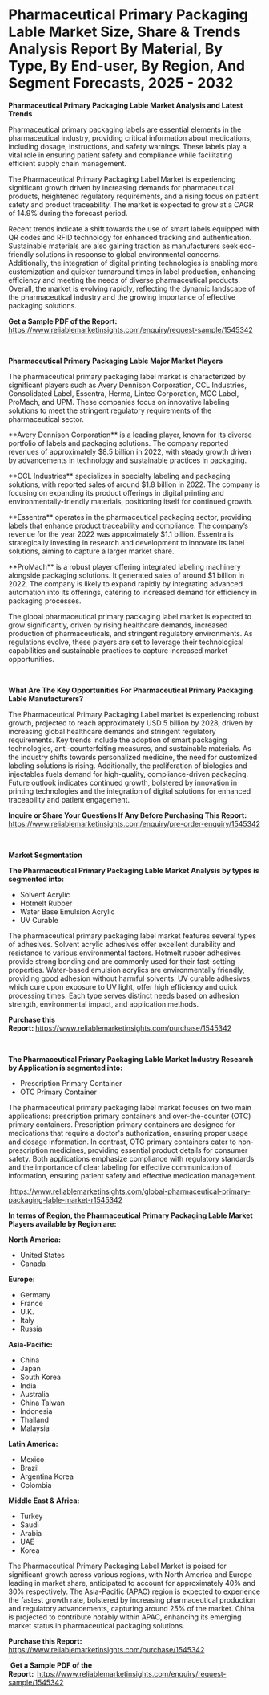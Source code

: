 <p><h1>Pharmaceutical Primary Packaging Lable Market Size, Share & Trends Analysis Report By Material, By Type, By End-user, By Region, And Segment Forecasts, 2025 - 2032</h1></p><p><strong>Pharmaceutical Primary Packaging Lable Market Analysis and Latest Trends</strong></p>
<p><p>Pharmaceutical primary packaging labels are essential elements in the pharmaceutical industry, providing critical information about medications, including dosage, instructions, and safety warnings. These labels play a vital role in ensuring patient safety and compliance while facilitating efficient supply chain management.</p><p>The Pharmaceutical Primary Packaging Label Market is experiencing significant growth driven by increasing demands for pharmaceutical products, heightened regulatory requirements, and a rising focus on patient safety and product traceability. The market is expected to grow at a CAGR of 14.9% during the forecast period. </p><p>Recent trends indicate a shift towards the use of smart labels equipped with QR codes and RFID technology for enhanced tracking and authentication. Sustainable materials are also gaining traction as manufacturers seek eco-friendly solutions in response to global environmental concerns. Additionally, the integration of digital printing technologies is enabling more customization and quicker turnaround times in label production, enhancing efficiency and meeting the needs of diverse pharmaceutical products. Overall, the market is evolving rapidly, reflecting the dynamic landscape of the pharmaceutical industry and the growing importance of effective packaging solutions.</p></p>
<p><strong>Get a Sample PDF of the Report:&nbsp;</strong> <a href="https://www.reliablemarketinsights.com/enquiry/request-sample/1545342?utm_campaign=3699&utm_medium=2&utm_source=Github&utm_content=ia&utm_term=19042025&utm_id=pharmaceutical-primary-packaging-lable">https://www.reliablemarketinsights.com/enquiry/request-sample/1545342</a></p>
<p>&nbsp;</p>
<p><strong>Pharmaceutical Primary Packaging Lable Major Market Players</strong></p>
<p><p>The pharmaceutical primary packaging label market is characterized by significant players such as Avery Dennison Corporation, CCL Industries, Consolidated Label, Essentra, Herma, Lintec Corporation, MCC Label, ProMach, and UPM. These companies focus on innovative labeling solutions to meet the stringent regulatory requirements of the pharmaceutical sector.</p><p>**Avery Dennison Corporation** is a leading player, known for its diverse portfolio of labels and packaging solutions. The company reported revenues of approximately $8.5 billion in 2022, with steady growth driven by advancements in technology and sustainable practices in packaging.</p><p>**CCL Industries** specializes in specialty labeling and packaging solutions, with reported sales of around $1.8 billion in 2022. The company is focusing on expanding its product offerings in digital printing and environmentally-friendly materials, positioning itself for continued growth.</p><p>**Essentra** operates in the pharmaceutical packaging sector, providing labels that enhance product traceability and compliance. The company’s revenue for the year 2022 was approximately $1.1 billion. Essentra is strategically investing in research and development to innovate its label solutions, aiming to capture a larger market share.</p><p>**ProMach** is a robust player offering integrated labeling machinery alongside packaging solutions. It generated sales of around $1 billion in 2022. The company is likely to expand rapidly by integrating advanced automation into its offerings, catering to increased demand for efficiency in packaging processes.</p><p>The global pharmaceutical primary packaging label market is expected to grow significantly, driven by rising healthcare demands, increased production of pharmaceuticals, and stringent regulatory environments. As regulations evolve, these players are set to leverage their technological capabilities and sustainable practices to capture increased market opportunities.</p></p>
<p>&nbsp;</p>
<p><strong>What Are The Key Opportunities For Pharmaceutical Primary Packaging Lable Manufacturers?</strong></p>
<p><p>The Pharmaceutical Primary Packaging Label market is experiencing robust growth, projected to reach approximately USD 5 billion by 2028, driven by increasing global healthcare demands and stringent regulatory requirements. Key trends include the adoption of smart packaging technologies, anti-counterfeiting measures, and sustainable materials. As the industry shifts towards personalized medicine, the need for customized labeling solutions is rising. Additionally, the proliferation of biologics and injectables fuels demand for high-quality, compliance-driven packaging. Future outlook indicates continued growth, bolstered by innovation in printing technologies and the integration of digital solutions for enhanced traceability and patient engagement.</p></p>
<p><strong>Inquire or Share Your Questions If Any Before Purchasing This Report:</strong> <a href="https://www.reliablemarketinsights.com/enquiry/pre-order-enquiry/1545342?utm_campaign=3699&utm_medium=2&utm_source=Github&utm_content=ia&utm_term=19042025&utm_id=pharmaceutical-primary-packaging-lable">https://www.reliablemarketinsights.com/enquiry/pre-order-enquiry/1545342</a></p>
<p>&nbsp;</p>
<p><strong>Market Segmentation</strong></p>
<p><strong>The Pharmaceutical Primary Packaging Lable Market Analysis by types is segmented into:</strong></p>
<p><ul><li>Solvent Acrylic</li><li>Hotmelt Rubber</li><li>Water Base Emulsion Acrylic</li><li>UV Curable</li></ul></p>
<p><p>The pharmaceutical primary packaging label market features several types of adhesives. Solvent acrylic adhesives offer excellent durability and resistance to various environmental factors. Hotmelt rubber adhesives provide strong bonding and are commonly used for their fast-setting properties. Water-based emulsion acrylics are environmentally friendly, providing good adhesion without harmful solvents. UV curable adhesives, which cure upon exposure to UV light, offer high efficiency and quick processing times. Each type serves distinct needs based on adhesion strength, environmental impact, and application methods.</p></p>
<p><strong>Purchase this Report:&nbsp;</strong><a href="https://www.reliablemarketinsights.com/purchase/1545342?utm_campaign=3699&utm_medium=2&utm_source=Github&utm_content=ia&utm_term=19042025&utm_id=pharmaceutical-primary-packaging-lable">https://www.reliablemarketinsights.com/purchase/1545342</a></p>
<p>&nbsp;</p>
<p><strong>The Pharmaceutical Primary Packaging Lable Market Industry Research by Application is segmented into:</strong></p>
<p><ul><li>Prescription Primary Container</li><li>OTC Primary Container</li></ul></p>
<p><p>The pharmaceutical primary packaging label market focuses on two main applications: prescription primary containers and over-the-counter (OTC) primary containers. Prescription primary containers are designed for medications that require a doctor's authorization, ensuring proper usage and dosage information. In contrast, OTC primary containers cater to non-prescription medicines, providing essential product details for consumer safety. Both applications emphasize compliance with regulatory standards and the importance of clear labeling for effective communication of information, ensuring patient safety and effective medication management.</p></p>
<p><a href="https://www.reliablemarketinsights.com/global-pharmaceutical-primary-packaging-lable-market-r1545342?utm_campaign=3699&utm_medium=2&utm_source=Github&utm_content=ia&utm_term=19042025&utm_id=pharmaceutical-primary-packaging-lable">&nbsp;https://www.reliablemarketinsights.com/global-pharmaceutical-primary-packaging-lable-market-r1545342</a></p>
<p><strong>In terms of Region, the Pharmaceutical Primary Packaging Lable Market Players available by Region are:</strong></p>
<p>
    <p> <strong> North America: </strong>
        <ul>
            <li>United States</li>
            <li>Canada</li>
        </ul>
        </p> 
    <p> <strong> Europe: </strong>
        <ul>
            <li>Germany</li>
            <li>France</li>
            <li>U.K.</li>
            <li>Italy</li>
            <li>Russia</li>
        </ul>
        </p> 
    <p> <strong> Asia-Pacific: </strong>
        <ul>
            <li>China</li>
            <li>Japan</li>
            <li>South Korea</li>
            <li>India</li>
            <li>Australia</li>
            <li>China Taiwan</li>
            <li>Indonesia</li>
            <li>Thailand</li>
            <li>Malaysia</li>
        </ul>
        </p> 
    <p> <strong> Latin America: </strong>
        <ul>
            <li>Mexico</li>
            <li>Brazil</li>
            <li>Argentina Korea</li>
            <li>Colombia</li>
        </ul>
        </p> 
    <p> <strong> Middle East & Africa: </strong>
        <ul>
            <li>Turkey</li>
            <li>Saudi</li>
            <li>Arabia</li>
            <li>UAE</li>
            <li>Korea</li>
        </ul>
    </p>
    </p>
<p><p>The Pharmaceutical Primary Packaging Label Market is poised for significant growth across various regions, with North America and Europe leading in market share, anticipated to account for approximately 40% and 30% respectively. The Asia-Pacific (APAC) region is expected to experience the fastest growth rate, bolstered by increasing pharmaceutical production and regulatory advancements, capturing around 25% of the market. China is projected to contribute notably within APAC, enhancing its emerging market status in pharmaceutical packaging solutions.</p></p>
<p><strong>Purchase this Report: </strong><a href="https://www.reliablemarketinsights.com/purchase/1545342?utm_campaign=3699&utm_medium=2&utm_source=Github&utm_content=ia&utm_term=19042025&utm_id=pharmaceutical-primary-packaging-lable">https://www.reliablemarketinsights.com/purchase/1545342</a></p>
<p>&nbsp;<strong>Get a Sample PDF of the Report:&nbsp;&nbsp;</strong><a href="https://www.reliablemarketinsights.com/enquiry/request-sample/1545342?utm_campaign=3699&utm_medium=2&utm_source=Github&utm_content=ia&utm_term=19042025&utm_id=pharmaceutical-primary-packaging-lable">https://www.reliablemarketinsights.com/enquiry/request-sample/1545342</a></p>
<p><strong></strong></p>
<p><p></p><p></p><p></p></p>